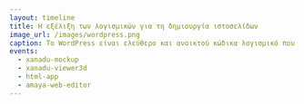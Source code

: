 ```yaml
---
layout: timeline
title: Η εξέλιξη των λογισμικών για τη δημιουργία ιστοσελίδων
image_url: /images/wordpress.png
caption: Το WordPress είναι ελεύθερο και ανοικτού κώδικα λογισμικό που χρησιμοποιείται για τη δημιουργία ιστότοπων, blog ή εφαρμογών.
events:
  - xanadu-mockup
  - xanadu-viewer3d
  - html-app
  - amaya-web-editor
---
```

